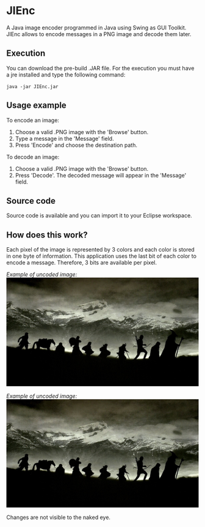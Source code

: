 # JIEnc
A Java image encoder programmed in Java using Swing as GUI Toolkit. JIEnc allows to encode messages in a PNG image and decode them later.

## Execution
You can download the pre-build .JAR file.
For the execution you must have a jre installed and type the following command:
```
java -jar JIEnc.jar
```

## Usage example
To encode an image:
1. Choose a valid .PNG image with the 'Browse' button.
2. Type a message in the 'Message' field.
3. Press 'Encode' and choose the destination path.

To decode an image:
1. Choose a valid .PNG image with the 'Browse' button.
2. Press 'Decode'. The decoded message will appear in the 'Message' field.

## Source code
Source code is available and you can import it to your Eclipse workspace.

## How does this work?
Each pixel of the image is represented by 3 colors and each color is stored in one byte of information. This application uses the last bit of each color to encode a message. Therefore, 3 bits are available per pixel.

_Example of uncoded image:_
![alt text](https://github.com/Jorgeortiz97/JIEnc/blob/master/doc/uncoded.png?raw=true "Uncoded image")

_Example of uncoded image:_
![alt text](https://github.com/Jorgeortiz97/JIEnc/blob/master/doc/encoded.png?raw=true "Encoded image")

Changes are not visible to the naked eye.
